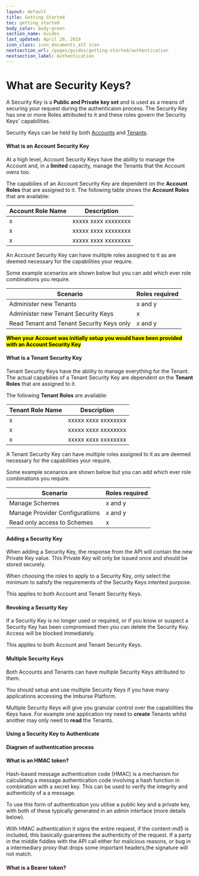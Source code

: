```yaml
---
layout: default
title: Getting Started
toc: getting_started
body_color: body-green
section_name: Guides
last_updated: April 20, 2019
icon_class: icon_documents_alt icon
nextsection_url: /pages/guides/getting-started/authentication
nextsection_label: Authentication
---
```

# What are Security Keys?
A Security Key is a **Public and Private key set** and is used as a means of securing your request during the authenticaion process.
The Security Key has one or more Roles attributed to it and these roles govern the Security Keys' capabilities.

Security Keys can be held by both [Accounts](/pages/guides/getting-started/what-is-an-account/) and [Tenants](/pages/guides/getting-started/what-is-a-tenant/).




#### What is an Account Security Key
At a high level, Account Security Keys have the ability to manage the Account and, in a **limited** capacity, manage the Tenants that the Account owns too.

The capabilies of an Account Security Key are dependent on the **Account Roles** that are assigned to it. The following table shows the **Account Roles** that are available:

Account Role Name | Description
-|-
x | xxxxx xxxx xxxxxxxx
x | xxxxx xxxx xxxxxxxx
x | xxxxx xxxx xxxxxxxx

An Account Security Key can have multiple roles assigned to it as are deemed necessary for the capabilities your require.

Some example scenarios are shown below but you can add which ever role combinations you require.

Scenario | Roles required
-|-
Administer new Tenants | x and y
Administer new Tenant Security Keys | x
Read Tenant and Tenant Security Keys only | x and y

**<mark>When your Account was initially setup you would have been provided with an Account Security Key</mark>**


#### What is a Tenant Security Key
Tenant Security Keys have the ability to manage everything for the Tenant.
The actual capabilies of a Tenant Security Key are dependent on the **Tenant Roles** that are assigned to it.

The following **Tenant Roles** are available:

Tenant Role Name | Description
-|-
x | xxxxx xxxx xxxxxxxx
x | xxxxx xxxx xxxxxxxx
x | xxxxx xxxx xxxxxxxx

A Tenant Security Key can have multiple roles assigned to it as are deemed necessary for the capabilities your require.

Some example scenarios are shown below but you can add which ever role combinations you require.

Scenario | Roles required 
-|-
Manage Schemes | x and y
Manage Provider Configurations | x and y
Read only access to Schemes | x


#### Adding a Security Key
When adding a Security Key, the response from the API will contain the new Private Key value. This Private Key will only be issued once and should be stored securely.

When choosing the roles to apply to a Security Key, only select the minimum to satisfy the requirements of the Security Keys intented purpose.

This applies to both Account and Tenant Security Keys.



#### Revoking a Security Key
If a Security Key is no longer used or required, or if you know or suspect a Security Key has been compromised then you can delete the Security Key.
Access will be blocked immediately. 

This applies to both Account and Tenant Security Keys.



#### Multiple Security Keys
Both Accounts and Tenants can have multiple Security Keys attributed to them.

You should setup and use multiple Security Keys if you have many applications accessing the Imburse Platform. 

Multiple Security Keys will give you granular control over the capabilities the Keys have. 
For example one application my need to **create** Tenants whilst another may only need to **read** the Tenants.



#### Using a Security Key to Authenticate

**Diagram of authentication process**



#### What is an HMAC token?
Hash-based message authentication code (HMAC) is a mechanism for calculating a message authentication code involving a hash function in combination with a secret key. This can be used to verify the integrity and authenticity of a a message.

To use this form of authentication you utilise a public key and a private key, with both of these typically generated in an admin interface (more details below).

With HMAC authentication it signs the entire request, if the content-md5 is included, this basically guarantees the authenticity of the request. If a party in the middle fiddles with the API call either for malicious reasons, or bug in a intermediary proxy that drops some important headers,the signature will not match.


#### What is a Bearer token?

